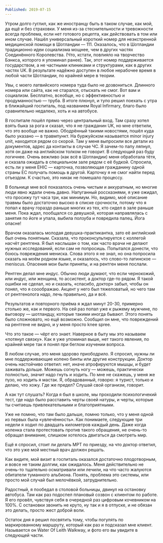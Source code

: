 ```yaml
---
Published: 2019-07-15
---
```


Утром долго гуглил, как же иностранцу быть в таком случае, как мой, да ещё и без страховки. У меня из-за стеснительности и тревожности всегда проблема, если нет готового рецепта, как действовать в том или ином случае. Нашёл универсальный короткий номер для неэкстренной медицинской помощи в Шотландии — 111. Оказалось, что в Шотландии традиционно идеи социализма мощнее, чем в других частях Соединённого Королевства. (Что, кстати, повлияло на творчество Бэнкса, которого я упоминал ранее). Так, этот номер поддерживается государством, а не частными клиниками и структурами, как в других частях UK. В результате надёжно доступен в любое нерабочее время в любой части Шотландии, по крайней мере в теории.

Увы, с моего латвийского номера туда было не дозвониться. Длинного номера или сайта, как не старался, отыскать не смог. Вот вам и социализм. Бесплатно, всеобще, но с эффективностью и продуманностью —  труба. В итоге плюнул, и тупо решил поехать с утра в ближайший госпиталь, под названием Royal Infirmary, благо было сравнительно недалеко, хоть и на автобусе.

В госпитале пошёл прямо через центральный вход. Там сразу хотел взять быка за рога и сказал, что я не гражданин UK, но мне ответили, что это вообще не важно. Ободрённый такими новостями, пошёл куда было указано — в травмпункт. На буржуйском называется minor injury unit, находится рядом со скорой. Там у меня выпросили все детали из документов, адрес да контакты в случае ЧС. Я зачем-то папу ляпнул, хотя он даже на английском толком не говорит. В следующий раз буду логичнее. Очень вежливо (как всё в Шотландии) меня обработала тётя, и сказала ожидать в специальном зале рядом с её будкой. Спросила, есть ли у меня EHIC — карточка, позволяющая гражданину одной страны ЕС получать помощь в другой. Карточку я не смог найти перед отъездом. К счастью, это никак не помешало процессу.

В больнице мне всё показалось очень чистым и аккуратным, но многие люди явно ждали очень давно. Напуганный россказнями, я уже ожидал, что просижу тут часа три, как минимум. Но, видимо, моё описание травмы было достаточно высоко в списке срочности, потому что я попал к врачу гораздо раньше многих из тех, кто сидел в зале раньше меня. Пока ждал, пообщался со девушкой, которая направлялась с занятия по йоге и упала, выбила ползуба и повредила палец. Йога опасне!

Врачом оказалась молодая девушка-практикантка, зато её английский был очень понятным. Сказала, что проконсультируется с коллегой насчёт рентгена. Я был наслышан о том, как часто врачи не делают нужных исследований, если сам не попросишь. Попытался донести, что боюсь повреждения мениска. Слова этого я не знал, но она попросила сказать на моём родном языке, и оказалось, что слово-то латинское — meniscus. Опасения мои были приняты, и на рентген меня послали.

Рентген делал мне индус. Обычно люди думают, что если чернокожий, или индус, или женщина, то ассистент, а доктор где-то рядом. Я такой ошибки не сделал, но и сказать, &#0171;спасибо, доктор&#0187; забыл, чтобы он понял, что я сооображаю. Акцент у него был тяжеловатый, но чего там от рентгенолога надо, лечь правильно, да и всё.

Результатов и повторного приёма я ждал минут 20-30, примерно столько же, как и первого. На сей раз попал уже к рыжему мужчине, по выговору — шотландцу, которые такими иногда бывают. Этого понять было сложновато, но ещё возможно. Сообщил он мне, что повреждений на рентгене не видно, и у меня просто knee spree.

Что это такое — чёрт его знает. Наверное в быту мы это называем «потянул связку». Как я уже упоминал выше, нет такого явления, по крайней мере так я понял при беглом изучении вопроса.

В любом случае, это меня здорово приободрило. Я спросил, нужны ли мне поддерживающие колено бинты или другие конструкции. Доктор очень настойчиво ответил: нет, иначе атрофируются мышцы, и будет заживать дольше. Можешь согнуть ногу — можешь, практически полностью, значит надо гнуть и ходить. По мне не скажешь, у меня же пузо, но ходить я мастак. Я, обрадованный, говорю: я турист, только и делаю, что хожу. Где же предел? Слушай свой организм, говорит.

А как тут слушать? Когда я был в школе, мы проходили психологичекий тест, где надо было расставить черты своей натуры, и черты, которые ты считаешь привлекательными и благоприятными.

Уже не помню, что там было дальше, помню только, что у меня одной из первых была «увлечённость». Как понимаете, следующие три недели я ходил по двадцать километров каждый день. Даже когда коленка стала протестовать против такого обращения, не очень-то обращал внимание, слишком хотелось двигаться да смотреть мир.

Ещё я спросил, стоит ли делать МРТ по приезду, на что доктор ответил, что это уже мой местный врач должен решать.

Как видите, мой визит в госпиталь оказался достаточно плодотворным, и вовсе не таким долгим, как ожидалось. Меня действительно не очень-то тщательно осматривали или лечили, на что часто жалуются обитатели туманного альбиона. Понять, проблема это системы, или просто мой случай был мелочёвкой, затруднительно.

Радостный, я пообедал в столовой больницы,  двинул на остановку автобуса. Там как раз подоспел плановый созвон с клиентом по работе. Я его провёл, чувствуя себя в очередной раз цифровым кочевником на 100%. С остановки звонить не круто, ну так и я в отпуске, и не обязан это делать, просто жест доброй воли.

Остаток дня я решил посвятить тому, чтобы погулять по маркированному маршруту, который как раз и подсказал мне клиент. Называется он Water Of Leith Walkway, и фото его вы увидите в следующей части.






